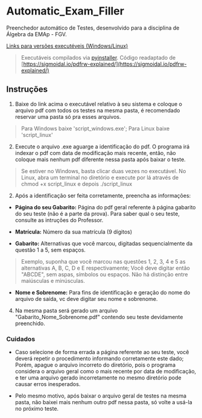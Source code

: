 # Automatic_Exam_Filler

Preenchedor automático de Testes, desenvolvido para a disciplina de Álgebra da EMAp - FGV.

[Links para versões executéveis (Windows/Linux)](https://gvmail-my.sharepoint.com/:f:/g/personal/b39398_fgv_edu_br/EoJvqAgni19GrqVXFWxrJMIB4JmN463Ywy1jpFWhLq-7mw?e=UHKXZ0)

> Executáveis compilados via [pyinstaller](http://www.pyinstaller.org/).
  Código readaptado de [https://sigmoidal.io/pdfrw-explained/](https://sigmoidal.io/pdfrw-explained/)

## Instruções

1. Baixe do link acima o executável relativo à seu sistema e coloque o arquivo pdf com todos os testes na mesma pasta, é recomendado reservar uma pasta só pra esses arquivos.
> Para Windows baixe 'script_windows.exe'; Para Linux baixe 'script_linux'
2. Execute o arquivo .exe aguarge a identificação do pdf. O programa irá indexar o pdf com data de modificação mais recente, então, não coloque mais nenhum pdf diferente nessa pasta após baixar o teste.
>  Se estiver no Windows, basta clicar duas vezes no executável. 
No Linux, abra um terminal no diretório e execute por lá através de chmod +x script_linux e depois ./script_linux

2. Após a identificação ser feita corretamente, preencha as informações:

  - __Página do seu Gabarito:__ Página do pdf geral referente à página gabarito do seu teste (não é a parte da prova). Para saber qual o seu teste, consulte as intruções do Professor.
  
  - __Matrícula:__ Número da sua matrícula (9 dígitos)
  
  - __Gabarito:__ Alternativas que você marcou, digitadas sequencialmente da questão 1 a 5, sem espaços.
  
  > Exemplo, suponha que você marcou nas questões 1, 2, 3, 4 e 5 as alternativas A, B, C, D e E respectivamente; Você deve digitar então "ABCDE", sem aspas, símbolos ou espaços.
  > Não há distinção entre maiúsculas e minúsculas.
  
  - __Nome e Sobrenome:__ Para fins de identificação e geração do nome do arquivo de saída, vc deve digitar seu nome e sobrenome.
  
4. Na mesma pasta será gerado um arquivo "Gabarito_Nome_Sobrenome.pdf" contendo seu teste devidamente preenchido.

### Cuidados

 - Caso selecione de forma errada a página referente ao seu teste, você deverá repetir o procedimento informando corretamente este dado; Porém, apague o arquivo incorreto do diretório, pois o programa considera o arquivo geral como o mais recente por data de modificação, e ter uma arquivo gerado incorretamente no mesmo diretório pode causar erros inesperados.
 
 - Pelo mesmo motivo, após baixar o arquivo geral de testes na mesma pasta, não baixei mais nenhum outro pdf nessa pasta, só volte a usá-la no próximo teste.
 
 
 
